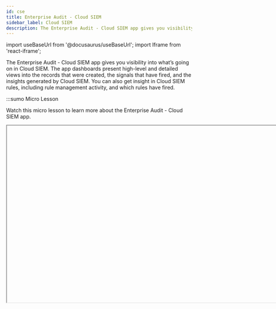 ```yaml
---
id: cse
title: Enterprise Audit - Cloud SIEM
sidebar_label: Cloud SIEM
description: The Enterprise Audit - Cloud SIEM app gives you visibility into what’s going on in Cloud SIEM
---
```


import useBaseUrl from '@docusaurus/useBaseUrl';
import Iframe from 'react-iframe'; 

The Enterprise Audit - Cloud SIEM app gives you visibility into what’s going on in Cloud SIEM. The app dashboards present high-level and detailed views into the records that were created, the signals that have fired, and the insights generated by Cloud SIEM. You can also get insight in Cloud SIEM rules, including rule management activity, and which rules have fired.

:::sumo Micro Lesson

Watch this micro lesson to learn more about the Enterprise Audit - Cloud SIEM app.

<Iframe url="https://fast.wistia.net/embed/iframe/6frredp604?web_component=true&seo=true&videoFoam=false"
  width="854px"
  height="480px"
  title="Micro Lesson: Using the Cloud SIEM Enterprise Audit App Video"
  id="wistiaVideo"
  className="video-container"
  display="initial"
  position="relative"
  allow="autoplay; fullscreen"
  allowfullscreen
/>

<!-- old
<Iframe url="https://www.youtube.com/embed/nYX0prIzDGk?rel=0"
        width="854px"
        height="480px"
        id="myId"
        className="video-container"
        display="initial"
        position="relative"
        allow="accelerometer; clipboard-write; encrypted-media; gyroscope; picture-in-picture"
        allowfullscreen
        />
-->
:::

## Log types

The Enterprise Audit - Cloud SIEM App relies on data that is already available in Sumo Logic, so you don’t need to configure data collection.


### Cloud SIEM records  

Cloud SIEM records are stored in the following Sumo Logic partitions:

* `sec_record_audit`
* `sec_record_authentication`
* `sec_record_email`
* `sec_record_endpoint`
* `sec_record_failure`
* `sec_record_network`
* `sec_record_notification`


### Cloud SIEM signals

Cloud SIEM signals are stored in the following partition:

* `sec_signal`


### Cloud SIEM insights

Cloud SIEM insight activity is written to these Audit Event Index partitions:

* `sumologic_audit_events`. User actions performed on insights.
* `sumologic_system_events`. System actions performed on insights.

Insight event logging written to either of the partitions above is assigned the source category `cseinsight`. 

Note that the Audit Event Index contains logs for a variety of Sumo Logic subsystems, so when searching either partition for insights, include the source category in your search scope. For more information, see [Cloud SIEM Audit Logging](/docs/cse/administration/cse-audit-logging/).

## Install the Enterprise Audit - Cloud SIEM app

### Install and configure Cloud SIEM

The Enterprise Audit - Cloud SIEM app provides data on your Cloud SIEM installation. Therefore, before you can install the app, you must install and configure Cloud SIEM. See [Onboarding Checklist for Cloud SIEM Administrators](/docs/cse/get-started-with-cloud-siem/onboarding-checklist-cse/) for an overview.

Most importantly, before you can see data in the app dashboards, you must have already set up data ingestion to Cloud SIEM. See [Cloud SIEM Ingestion Best Practices](/docs/cse/ingestion/cse-ingestion-best-practices/) for an introduction.

### Install the Enterprise Audit - Cloud SIEM app

To install the app:
1. Ensure Cloud SIEM is installed and is receiving collected data.
1. Select **App Catalog**.
1. In the **Search Apps** field, search for and then select the **Enterprise Audit - Cloud SIEM** app.
1. Click **Install App**.
1. Click **Next**. The app installs.
1. Look for the dialog confirming that your app was installed successfully.

Dashboard panels will automatically start to fill with data matching the time range query received since you installed the app. Results won't be available immediately, but within about 20 minutes, you'll see completed graphs and maps.

### View the app in the Installed Apps folder

Once the app is installed, it will appear in the **Installed Apps** folder of your [library](/docs/get-started/library/). From there, you can share the app with other users in your organization. 

#### Subfolders under the app

Dashboards for the app are organized in subfolders:
* **Health Monitoring**. Dashboards monitoring the health of your Cloud SIEM parsing, mapping, and rules.
* **Insight Analysis**. Dashboards analyzing Cloud SIEM insights in the system.
* **Record Analysis**. Dashboards analyzing the records collected for use in signals.
* **Signal Analysis**. Dashboards analyzing the signals used to generate insights.
* **SOC Analysis**. Dashboards useful for security operations center (SOC) analysts.

#### Example queries

The **Enterprise Audit - Cloud SIEM** folder in the library not only contains dashboards, but also example queries that you can use to work with Cloud SIEM data. For example, the **SOC Analysis** folder contains the **Scheduled View Threat Hunting** query that you can use to create a new scheduled view for queries over large time windows.

## Viewing the Enterprise Audit - Cloud SIEM app dashboards

import ViewDashboards from '../../reuse/apps/view-dashboards.md';

<ViewDashboards/>

### Cloud SIEM - Failed Records Analysis

The **Cloud SIEM - Failed Records Analysis** dashboard provides a summary of failed records.

<img src={useBaseUrl('img/integrations/sumo-apps/cloud-siem-failed-records-analysis-dashboard.png')} alt="Cloud SIEM - Failed Records Analysis dashboard" style={{border: '1px solid gray'}} width="800" />

### Cloud SIEM - Insight Explorer

The **Cloud SIEM - Insight Explorer** dashboard provides details of an insight.

<img src={useBaseUrl('img/integrations/sumo-apps/cloud-siem-insight-explorer-dashboard.png')} alt="Cloud SIEM - Insight Explorer dashboard" style={{border: '1px solid gray'}} width="800" />

### Cloud SIEM - Insight Report

The **Cloud SIEM - Insight Report** dashboard provides all comments (and other status changes) for an insight provided in the filter.

<img src={useBaseUrl('img/integrations/sumo-apps/cloud-siem-insight-report-dashboard.png')} alt="Cloud SIEM - Insight Report dashboard" style={{border: '1px solid gray'}} width="800" />

### Cloud SIEM - Insight Trainer

The **Cloud SIEM - Insight Trainer** dashboard offers suggestions for making adjustments to rules, such as writing rule tuning expressions and changing severities. Implementing the recommendations causes rules to be more effective at creating high-fidelity signals, resulting in generation of more meaningful insights. For more information, see [Improve Rules with Insight Trainer](/docs/cse/rules/insight-trainer).

<img src={useBaseUrl('img/integrations/sumo-apps/cloud-siem-insight-trainer-dashboard.png')} alt="Cloud SIEM - Insight Trainer dashboard" style={{border: '1px solid gray'}} width="800" />

### Cloud SIEM - Insights Closed

The **Cloud SIEM - Insights Closed** dashboard displays metrics on closed insights, including breakdowns by severity, resolution status, assignee, entity type, Rule ID and more.

<img src={useBaseUrl('img/integrations/sumo-apps/insight-closed.png')} alt="Cloud SIEM - Insights Closed dashboard" style={{border: '1px solid gray'}} width="800" />

### Cloud SIEM - Insights Created

The **Cloud SIEM - Insights Created** dashboard presents metrics about insight creation in your environment. You can see information like how many insights have been created, average time to detection, and insight Confidence statistics. There are breakdowns of insights created by severity, primary entity, rule ID, entity type, and more.

<img src={useBaseUrl('img/integrations/sumo-apps/insight-created.png')} alt="Cloud SIEM - Insights Created dashboard" style={{border: '1px solid gray'}} width="800" />

### Cloud SIEM - Insights Overview

The **Cloud SIEM - Insights Overview** dashboard displays a high level view of insight activity in your environment. You can see counts of insights created and  closed over time, and the top insights by Confidence Level.

<img src={useBaseUrl('img/integrations/sumo-apps/insight-overview.png')} alt="Cloud SIEM - Insights Overview dashboard" style={{border: '1px solid gray'}} width="800" />

### Cloud SIEM - Overview

The **Cloud SIEM - Overview** dashboard provides metrics related to insight, signals and records. Use dashboard filters to look for specific insight, signals and records.

<img src={useBaseUrl('img/integrations/sumo-apps/cloud-siem-overview-dashboard.png')} alt="Cloud SIEM - Overview dashboard" style={{border: '1px solid gray'}} width="800" />

### Cloud SIEM - Parsing and Mapping Troubleshooting

The **Cloud SIEM - Parsing and Mapping Troubleshooting** dashboard shows breakdowns of cloud SIEM parsing and mapping troubleshooting.

<img src={useBaseUrl('img/integrations/sumo-apps/cloud-SIEM-parsing-and-mapping-troubleshooting.png')} alt="Cloud SIEM - Parsing and Mapping Troubleshooting dashboard" style={{border: '1px solid gray'}} width="800" />

### Cloud SIEM - Record Analysis - Audit Records

The **Cloud SIEM - Record Analysis - Audit Records** dashboard displays metrics about records created by Cloud SIEM of the type Audit. Typically, this record type is used for log sources that leave a basic audit trail.

<img src={useBaseUrl('img/integrations/sumo-apps/Record-Analysis-Audit-Records.png')} alt="Cloud SIEM - Record Analysis - Audit Records dashboard" style={{border: '1px solid gray'}} width="800" />

### Cloud SIEM - Record Analysis - Authentication Records

The **Cloud SIEM - Record Analysis - Authentication Records** dashboard displays metrics about records created by Cloud SIEM of the type Authentication. Typically, this record type is used for log sources that report successful or unsuccessful authentication events.

<img src={useBaseUrl('img/integrations/sumo-apps/Record-Analysis-Authentication-Records.png')} alt="Cloud SIEM - Record Analysis - Authentication Records dashboard" style={{border: '1px solid gray'}} width="800" />

### Cloud SIEM - Record Analysis - Email Records

The **Cloud SIEM - Record Analysis - Email Records** dashboard displays metrics about records created by Cloud SIEM of the type Email. Typically, this record type is used for log sources containing email information such as email protection applications and services.

<img src={useBaseUrl('img/integrations/sumo-apps/Record-Analysis-Email-Records.png')} alt="Cloud SIEM - Record Analysis - Email Records dashboard" style={{border: '1px solid gray'}} width="800" />

### Cloud SIEM - Record Analysis - Endpoint Records

The **Cloud SIEM - Record Analysis - Endpoint Records** dashboard displays metrics about records created by Cloud SIEM of the type Endpoint. Typically, this record type is used for messages from endpoint security services.

<img src={useBaseUrl('img/integrations/sumo-apps/Record-Analysis-Endpoint-Records.png')} alt="Cloud SIEM - Record Analysis - Endpoint Records dashboard" style={{border: '1px solid gray'}} width="800" />

### Cloud SIEM - Record Analysis - Failed Records

The **Cloud SIEM - Record Analysis - Failed Records** dashboard is useful for understanding if you have messages or data sources for which Cloud SIEM is unable to create normalized records.

<img src={useBaseUrl('img/integrations/sumo-apps/Record-Analysis-Failed-Records.png')} alt="Cloud SIEM - Record Analysis - Failed Records dashboard" style={{border: '1px solid gray'}} width="800" />

### Cloud SIEM - Record Analysis - Network Records

The **Cloud SIEM - Record Analysis - Network Records** dashboard displays metrics about records created by Cloud SIEM of the type Network. Typically, this record type is used for messages from log sources that describe network events.

<img src={useBaseUrl('img/integrations/sumo-apps/Record-Analysis-Network-Records.png')} alt="Cloud SIEM - Record Analysis - Network Records dashboard" style={{border: '1px solid gray'}} width="800" />

### Cloud SIEM - Record Analysis - Notification Records

The **Cloud SIEM - Record Analysis - Notification Records** dashboard displays metrics about records created by Cloud SIEM of the type Notification. Typically, this record type is used for messages from services that issue notifications or alerts, like threat detection and response systems.

<img src={useBaseUrl('img/integrations/sumo-apps/Record-Analysis-Notification-Records.png')} alt="Cloud SIEM - Record Analysis - Notification Records dashboard" style={{border: '1px solid gray'}} width="800" />

### Cloud SIEM - Record Analysis - Record Overview

The **Cloud SIEM - Record Analysis - Record Overview** dashboard provides an overview of Cloud SIEM records by source, destination, volume,  and vendor and product.

<img src={useBaseUrl('img/integrations/sumo-apps/Record-Analysis-Record-Overview.png')} alt="Cloud SIEM - Record Analysis - Record Overview dashboard" style={{border: '1px solid gray'}} width="800" />

### Cloud SIEM - Record Parsing and Analysis

The **Cloud SIEM - Record Parsing and Analysis** dashboard provides analysis on records parsing.

<img src={useBaseUrl('img/integrations/sumo-apps/cloud-siem-record-parsing-and-analysis-dashboard.png')} alt="Cloud SIEM - Record Parsing and Analysis dashboard" style={{border: '1px solid gray'}} width="800" />

### Cloud SIEM - Rule Overview

The **Cloud SIEM - Rule Overview** dashboard look in depth at a Cloud SIEM rule to assist with rule tuning.

<img src={useBaseUrl('img/integrations/sumo-apps/cloud-siem-rule-overview-dashboard.png')} alt="Cloud SIEM - Rule Overview" style={{border: '1px solid gray'}} width="800" />

### Cloud SIEM - Rules and Mapping Changes

The **Cloud SIEM - Rules and Mapping Changes** dashboard is useful for monitoring rule management activities. It has information about Cloud SIEM rules, including content management activities like rule creation, modification, and deletion. You can also see more detailed information about rule management events, such as the associated user, and the rule’s enablement and prototype status.

<img src={useBaseUrl('img/integrations/sumo-apps/rules-and-mapping-changes.png')} alt="Cloud SIEM - Rules and Mapping Changes dashboard" style={{border: '1px solid gray'}} width="800" />

### Cloud SIEM - Security Operations Overview

The **Cloud SIEM - Security Operations Overview** dashboard explores Cloud SIEM insights using Sumo Logic audit events.

<img src={useBaseUrl('img/integrations/sumo-apps/cloud-siem-security-operations-overview-dashboard.png')} alt="Cloud SIEM - Security Operations Overview dashboard" style={{border: '1px solid gray'}} width="800" />

### Cloud SIEM - Signal Analysis

The **Cloud SIEM - Signal Analysis** dashboard presents metrics about signals that have been fired, including breakdowns by rule, host, and IP address.

<img src={useBaseUrl('img/integrations/sumo-apps/signal-analysis.png')} alt="Cloud SIEM - Signal Analysis dashboard" style={{border: '1px solid gray'}} width="800" />

### Cloud SIEM - Signal Analysis - Rules

The **Cloud SIEM - Signal Analysis - Rules** dashboard provides trend analysis of triggered rules, rules by match expression and top rules triggered.

<img src={useBaseUrl('img/integrations/sumo-apps/signal-analysis-rules.png')} alt="Cloud SIEM - Signal Analysis - Rules dashboard" style={{border: '1px solid gray'}} width="800" />

### Cloud SIEM - Signal Monitoring

The **Cloud SIEM - Signal Monitoring** dashboard provides times-based metrics for Cloud SIEM signals, and signal disappearance metrics.

<img src={useBaseUrl('img/integrations/sumo-apps/signal-monitoring.png')} alt="Cloud SIEM - Signal Monitoring dashboard" style={{border: '1px solid gray'}} width="800" />

### Cloud SIEM - Signals by Product

The **Cloud SIEM - Signals by Product** dashboard shows breakdowns of signal by product and vendor.

<img src={useBaseUrl('img/integrations/sumo-apps/signals-by-product.png')} alt="Cloud SIEM - Signals by Product dashboard" style={{border: '1px solid gray'}} width="800" />

### Cloud SIEM - Signals Overview

The **Cloud SIEM - Signal Overview** dashboard provides an overview of signal activity, including signal count over time, and a table of summary information for generated signals.

<img src={useBaseUrl('img/integrations/sumo-apps/signals-overview.png')} alt="Cloud SIEM - Signal Overview dashboard" style={{border: '1px solid gray'}} width="800" />

### Cloud SIEM - SOC Insights

The **Cloud SIEM - SOC Insights** dashboard shows breakdowns of SOC insights.

<img src={useBaseUrl('img/integrations/sumo-apps/cloud-SIEM-SOC-insights.png')} alt="Cloud SIEM - SOC Insights" style={{border: '1px solid gray'}} width="800" />

### Cloud SIEM - SOC KPIs

The **Cloud SIEM - SOC KPIs** dashboard provides SOC KPIs related metrics.

<img src={useBaseUrl('img/integrations/sumo-apps/cloud-siem-soc-kpis.png')} alt="Cloud SIEM - SOC KPIs" style={{border: '1px solid gray'}} width="800" />

### Cloud SIEM - SOC KRIs

The **Cloud SIEM - SOC KRIs** dashboard provides SOC KRIs related metrics.

<img src={useBaseUrl('img/integrations/sumo-apps/cloud-siem-soc-kris-dashboard.png')} alt="Cloud SIEM - SOC KRIs dashboard" style={{border: '1px solid gray'}} width="800" />

### Cloud SIEM - SOC Standup Overview

The **Cloud SIEM - SOC Standup Overview** dashboard provides an overview of total alerts, infrequent alerts breakdown, trending alerts breakdown, and detailed daily alerts breakdow.

<img src={useBaseUrl('img/integrations/sumo-apps/cloud-SIEM-SOC-standup-overview.png')} alt="Cloud SIEM - SOC Standup Overview dashboard" style={{border: '1px solid gray'}} width="800" />

### Cloud SIEM - User Telemetry

The **Cloud SIEM - User Telemetry** dashboard shows breakdowns of Cloud SIEM user telemetry.

<img src={useBaseUrl('img/integrations/sumo-apps/cloud-SIEM-user-telemetry.png')} alt="Cloud SIEM - User Telemetry dashboard" style={{border: '1px solid gray'}} width="800" />

### Signal Analysis - Suppression

The **Signal Analysis - Suppression** dashboard shows an overview and some detailed tabular views for reflected Cloud SIEM signal events, specifically mapping, parsers, and suppression.

<img src={useBaseUrl('img/integrations/sumo-apps/cloud-siem-signal-analysis-suppression.png')} alt="Signal Analysis - Suppression dashboard" style={{border: '1px solid gray'}} width="800" />

## Upgrade/Downgrade the Enterprise Audit - Cloud SIEM app (Optional)

import AppUpdate from '../../reuse/apps/app-update.md';

<AppUpdate/>

## Uninstalling the Enterprise Audit - Cloud SIEM app (Optional)

import AppUninstall from '../../reuse/apps/app-uninstall.md';

<AppUninstall/>